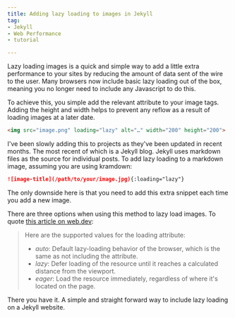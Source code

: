 ```yaml
---
title: Adding lazy loading to images in Jekyll
tag:
- Jekyll
- Web Performance
- tutorial

---
```

Lazy loading images is a quick and simple way to add a little extra performance to your sites by reducing the amount of data sent of the wire to the user. Many browsers now include basic lazy loading out of the box, meaning you no longer need to include any Javascript to do this.

To achieve this, you simple add the relevant attribute to your image tags. Adding the height and width helps to prevent any reflow as a result of loading images at a later date.

```html
<img src="image.png" loading="lazy" alt="…" width="200" height="200">
```

I've been slowly adding this to projects as they've been updated in recent months. The most recent of which is a Jekyll blog. Jekyll uses markdown files as the source for individual posts. To add lazy loading to a markdown image, assuming you are using kramdown:

```markdown
![image-title](/path/to/your/image.jpg){:loading="lazy"}
```

The only downside here is that you need to add this extra snippet each time you add a new image.

There are three options when using this method to lazy load images. To quote [this article on web.dev](https://web.dev/native-lazy-loading/ "Web.Dev article on Lazy Loading"):

> Here are the supported values for the loading attribute:
>
> * _auto_: Default lazy-loading behavior of the browser, which is the same as not including the attribute.
> * _lazy_: Defer loading of the resource until it reaches a calculated distance from the viewport.
> * _eager_: Load the resource immediately, regardless of where it's located on the page.

There you have it. A simple and straight forward way to include lazy loading on a Jekyll website.
